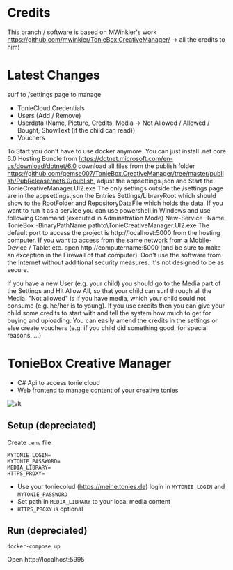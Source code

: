 # Credits
This branch / software is based on MWinkler's work https://github.com/mwinkler/TonieBox.CreativeManager/ -> all the credits to him!

# Latest Changes
surf to /settings page to manage
- TonieCloud Credentials
- Users (Add / Remove)
- Userdata (Name, Picture, Credits, Media -> Not Allowed / Allowed / Bought, ShowText (if the child can read))
- Vouchers

To Start you don't have to use docker anymore. You can just install .net core 6.0 Hosting Bundle from https://dotnet.microsoft.com/en-us/download/dotnet/6.0 download all files from the publish folder https://github.com/gemse007/TonieBox.CreativeManager/tree/master/publish/PubRelease/net6.0/publish, adjust the appsettings.json and Start the TonieCreativeManager.UI2.exe
The only settings outside the /settings page are in the appsettings.json the Entries Settings/LibraryRoot which should show to the RootFolder and RepositoryDataFile which holds the data. 
If you want to run it as a service you can use powershell in Windows and use following Command (executed in Adminstration Mode)
New-Service -Name TonieBox -BinaryPathName pathto\TonieCreativeManager.UI2.exe
The default port to access the project is http://localhost:5000 from the hosting computer.
If you want to access from the same network from a Mobile-Device / Tablet etc. open http://computername:5000 (and be sure to make an exception in the Firewall of that computer).
Don't use the software from the Internet without additional security measures. It's not designed to be as secure.

If you have a new User (e.g. your child) you should go to the Media part of the Settings and Hit Allow All, so that your child can surf through all the Media. "Not allowed" is if you have media, which your child sould not consume (e.g. he/her is to young).
If you use credits then you can give your child some credits to start with and tell the system how much to get for buying and uploading. You can easily amend the credits in the settings or else create vouchers (e.g. if you child did something good, for special reasons, ...)

# TonieBox Creative Manager

- C# Api to access tonie cloud
- Web frontend to manage content of your creative tonies

![alt](assets/overview.jpg)

## Setup (depreciated)

Create `.env` file

```
MYTONIE_LOGIN=
MYTONIE_PASSWORD=
MEDIA_LIBRARY=
HTTPS_PROXY=
```
- Use your toniecolud (https://meine.tonies.de) login in `MYTONIE_LOGIN` and `MYTONIE_PASSWORD`
- Set path in `MEDIA_LIBRARY` to your local media content
- `HTTPS_PROXY` is optional

## Run (depreciated)
```
docker-compose up
```
Open http://localhost:5995
